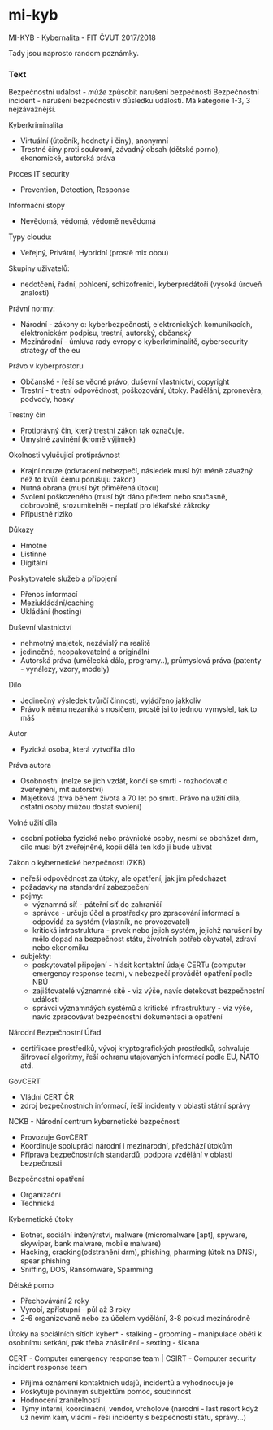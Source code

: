 # mi-kyb
MI-KYB - Kybernalita - FIT ČVUT 2017/2018

Tady jsou naprosto random poznámky.

### Text

Bezpečnostní událost - *může* způsobit narušení bezpečnosti
Bezpečnostní incident - narušení bezpečnosti v důsledku události. Má kategorie 1-3, 3 nejzávažnější.

Kyberkriminalita
- Virtuální (útočník, hodnoty i činy), anonymní
- Trestné činy proti soukromí, závadný obsah (dětské porno), ekonomické, autorská práva

Proces IT security
- Prevention, Detection, Response

Informační stopy
- Nevědomá, vědomá, vědomě nevědomá

Typy cloudu:
- Veřejný, Privátní, Hybridní (prostě mix obou)

Skupiny uživatelů:
- nedotčení, řádní, pohlcení, schizofrenici, kyberpredátoři (vysoká úroveň znalostí)

Právní normy:
- Národní - zákony o: kyberbezpečnosti, elektronických komunikacích, elektronickém podpisu, trestní, autorský, občanský
- Mezinárodní - úmluva rady evropy o kyberkriminalitě, cybersecurity strategy of the eu

Právo v kyberprostoru
- Občanské - řeší se věcné právo, duševní vlastnictví, copyright
- Trestní - trestní odpovědnost, poškozování, útoky. Padělání, zpronevěra, podvody, hoaxy

Trestný čin
- Protiprávný čin, který trestní zákon tak označuje.
- Úmyslné zavinění (kromě výjimek)

Okolnosti vylučující protiprávnost
- Krajní nouze (odvracení nebezpečí, následek musí být méně závažný než to kvůli čemu porušuju zákon)
- Nutná obrana (musí být přiměřená útoku)
- Svolení poškozeného (musí být dáno předem nebo současně, dobrovolně, srozumitelně) - neplatí pro lékařské zákroky
- Přípustné riziko

Důkazy
- Hmotné
- Listinné
- Digitální

Poskytovatelé služeb a připojení
- Přenos informací
- Meziukládání/caching
- Ukládání (hosting)

Duševní vlastnictví
- nehmotný majetek, nezávislý na realitě
- jedinečné, neopakovatelné a originální
- Autorská práva (umělecká dála, programy..), průmyslová práva (patenty - vynálezy, vzory, modely)

Dílo
- Jedinečný výsledek tvůrčí činnosti, vyjádřeno jakkoliv
- Právo k němu nezaniká s nosičem, prostě jsi to jednou vymyslel, tak to máš

Autor
- Fyzická osoba, která vytvořila dílo

Práva autora
- Osobnostní (nelze se jich vzdát, končí se smrtí - rozhodovat o zveřejnění, mít autorství)
- Majetková (trvá během života a 70 let po smrti. Právo na užití díla, ostatní osoby můžou dostat svolení)

Volné užití díla
- osobní potřeba fyzické nebo právnické osoby, nesmí se obcházet drm, dílo musí být zveřejněné, kopii dělá ten kdo ji bude užívat

Zákon o kybernetické bezpečnosti (ZKB)
- neřeší odpovědnost za útoky, ale opatření, jak jim předcházet
- požadavky na standardní zabezpečení
- pojmy:
    - významná síť - páteřní síť do zahraničí
    - správce - určuje účel a prostředky pro zpracování informací a odpovídá za systém (vlastník, ne provozovatel)
    - kritická infrastruktura - prvek nebo jejich systém, jejichž narušení by mělo dopad na bezpečnost státu, životních potřeb obyvatel, zdraví nebo ekonomiku
- subjekty:
    - poskytovatel připojení - hlásit kontaktní údaje CERTu (computer emergency response team), v nebezpečí provádět opatření podle NBÚ
    - zajišťovatelé významné sítě - viz výše, navíc detekovat bezpečnostní události
    - správci významnáých systémů a kritické infrastruktury - viz výše, navíc zpracovávat bezpečnostní dokumentaci a opatření

Národní Bezpečnostní Úřad
- certifikace prostředků, vývoj kryptografických prostředků, schvaluje šifrovací algoritmy, řeší ochranu utajovaných informací podle EU, NATO atd.

GovCERT
- Vládní CERT ČR
- zdroj bezpečnostních informací, řeší incidenty v oblasti státní správy

NCKB - Národní centrum kybernetické bezpečnosti
- Provozuje GovCERT
- Koordinuje spolupráci národní i mezinárodní, předchází útokům
- Příprava bezpečnostních standardů, podpora vzdělání v oblasti bezpečnosti

Bezpečnostní opatření
- Organizační
- Technická

Kybernetické útoky
- Botnet, sociální inženýrství, malware (micromalware [apt], spyware, skywiper, bank malware, mobile malware)
- Hacking, cracking(odstranění drm), phishing, pharming (útok na DNS), spear phishing
- Sniffing, DOS, Ransomware, Spamming

Dětské porno
- Přechovávání 2 roky
- Vyrobí, zpřístupní - půl až 3 roky
- 2-6 organizovaně nebo za účelem vydělání, 3-8 pokud mezinárodně

Útoky na sociálních sítích
kyber*
    - stalking
    - grooming - manipulace oběti k osobnímu setkání, pak třeba znásilnění
    - sexting
    - šikana

CERT - Computer emergency response team | CSIRT - Computer security incident response team
- Přijímá oznámení kontaktních údajů, incidentů a vyhodnocuje je
- Poskytuje povinným subjektům pomoc, součinnost
- Hodnocení zranitelností
- Týmy interní, koordinační, vendor, vrcholové (národní - last resort když už nevím kam, vládní - řeší incidenty s bezpečností státu, správy...)